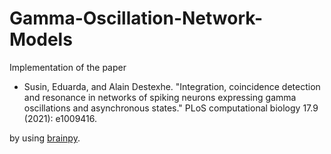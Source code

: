 # Gamma-Oscillation-Network-Models

Implementation of the paper

- Susin, Eduarda, and Alain Destexhe. "Integration, coincidence detection and
  resonance in networks of spiking neurons expressing gamma oscillations and
  asynchronous states." PLoS computational biology 17.9 (2021): e1009416.

by using [brainpy](https://github.com/PKU-NIP-Lab/BrainPy). 



